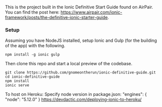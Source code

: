 This is the project built in the Ionic Definitive Start Guide found on AirPair. You can find the post here: https://www.airpair.com/ionic-framework/posts/the-definitive-ionic-starter-guide.

### Setup

Assuming you have NodeJS installed, setup Ionic and Gulp (for the building of the app) with the following.

    npm install -g ionic gulp

Then clone this repo and start a local preview of the codebase.

    git clone https://github.com/gnomeontherun/ionic-definitive-guide.git
    cd ionic-definitive-guide
    npm install
    ionic serve

To host on Heroku:
  Specify node version in package.json:
    "engines": {
    "node": "5.12.0"
    }
  https://devdactic.com/deploying-ionic-to-heroku/
